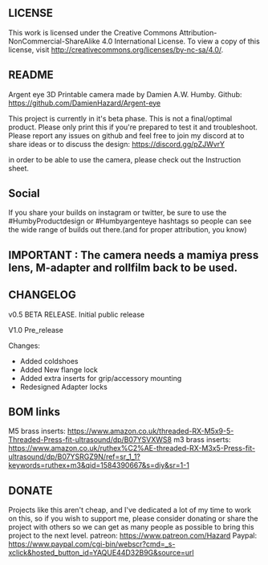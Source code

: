 
LICENSE
------

This work is licensed under the Creative Commons Attribution-NonCommercial-ShareAlike 4.0 International License. 
To view a copy of this license, visit http://creativecommons.org/licenses/by-nc-sa/4.0/.


README
-------
Argent eye 3D Printable camera made by Damien A.W. Humby.
Github: https://github.com/DamienHazard/Argent-eye

This project is currently in it's beta phase. This is not a final/optimal product.
Please only print this if you're prepared to test it and troubleshoot. 
Please report any issues on github and feel free to join my discord at to share ideas or to discuss the design: https://discord.gg/pZJWvrY

in order to be able to use the camera, please check out the Instruction sheet.

Social
------
If you share your builds on instagram or twitter, be sure to use the #HumbyProductdesign or #Humbyargenteye hashtags so people can see the wide range of builds out there.(and for proper attribution, you know)



IMPORTANT : The camera needs a mamiya press lens, M-adapter and rollfilm back to be used.
------


CHANGELOG
------

v0.5 BETA RELEASE.
     Initial public release

V1.0 Pre_release
     
  Changes:
   - Added coldshoes
   - Added New flange lock
   - Added extra inserts for grip/accessory mounting
   - Redesigned Adapter locks
 

BOM links
------

M5 brass inserts: https://www.amazon.co.uk/threaded-RX-M5x9-5-Threaded-Press-fit-ultrasound/dp/B07YSVXWS8
m3 brass inserts: https://www.amazon.co.uk/ruthex%C2%AE-threaded-RX-M3x5-Press-fit-ultrasound/dp/B07YSRGZ9N/ref=sr_1_1?keywords=ruthex+m3&qid=1584390667&s=diy&sr=1-1

DONATE
-----
Projects like this aren't cheap, and I've dedicated a lot of my time to work on this, so if you wish to support me,
please consider donating or share the project with others so we can get as many people as possible to bring this project to the next level.
patreon: https://www.patreon.com/Hazard
Paypal: https://www.paypal.com/cgi-bin/webscr?cmd=_s-xclick&hosted_button_id=YAQUE44D32B9G&source=url




